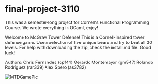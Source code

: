 # final-project-3110


This was a semester-long project for Cornell's Functional Programming Course.
We wrote everything in OCaml, enjoy!


Welcome to McGraw Tower Defense! This is a Cornell-inspired tower defense game. 
Use a selection of five unique bears and try to beat all 30 levels. For help with
downloading the zip, check the install.md file. Good luck!


Authors:
Chris Fernandes (cpf44)
Gerardo Montemayor (gm547)
Rolando Rodríguez (rar339)
Alex Spero (as3782)


![MTDGamePic](https://media.github.coecis.cornell.edu/user/13925/files/2c9a30b3-0dc7-4943-b146-b78374d0e92c)

